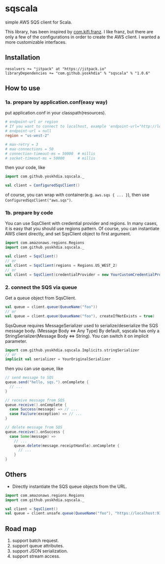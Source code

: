 # sqscala
simple AWS SQS client for Scala.

This library, has been inspired by [com.kifi.franz](https://github.com/kifi/franz).
I like franz, but there are only a few of the configurations in order to create the AWS client.
I wanted a more customizable interfaces.

## Installation

```
resolvers += "jitpack" at "https://jitpack.io"
libraryDependencies += "com.github.yoskhdia" % "sqscala" % "1.0.6"
```

## How to use

### 1a. prepare by application.conf(easy way)

put application.conf in your classpath(resources).

```conf
# endpoint-url or region
# If you want to connect to localhost, example 'endpoint-url="http://localhost:9324"'
# endpoint-url = null
region = "us-west-2"

# max-retry = 3
# max-connections = 50
# connection-timeout-ms = 50000  # millis
# socket-timeout-ms = 50000      # millis
```

then your code, like

```scala
import com.github.yoskhdia.sqscala._

val client = ConfiguredSqsClient()
```

of course, you can wrap with container(e.g. `aws.sqs { ... }`), then use `ConfiguredSqsClient("aws.sqs")`.


### 1b. prepare by code

You can use SqsClient with credential provider and regions.
In many cases, it is easy that you should use regions pattern.
Of course, you can instantiate AWS client directly, and set SqsClient object to first argument.

```scala
import com.amazonaws.regions.Regions
import com.github.yoskhdia.sqscala._

val client = SqsClient()
// or
val client = SqsClient(regions = Regions.US_WEST_2)
// or
val client = SqsClient(credentialProvider = new YourCustomCredentialProvider())
```

### 2. connect the SQS via queue

Get a queue object from SqsClient.

```scala
val queue = client.queue(QueueName("foo"))
// or
val queue = client.queue(QueueName("foo"), createIfNotExists = true)
```

SqsQueue requires MessageSerializer used to serialize/deserialize the SQS message body.
(Message Body <=> Any Type)
By default, sqscala has only a StringSerializer(Message Body <=> String).
You can switch it on implicit parameter.

```scala
import com.github.yoskhdia.sqscala.Implicits.stringSerializer
// or
implicit val serializer = YourOriginalSerializer
```

then you can use queue, like

```scala
// send message to SQS
queue.send("hello, sqs.").onComplete {
  // ...
}

// receive message from SQS
queue.receive().onComplete {
  case Success(message) => // ...
  case Failure(exception) => // ...
}

// delete message from SQS
queue.receive().onSuccess {
  case Some(message) =>
    // ...
    queue.delete(message.receiptHandle).onComplete {
      // ...
    }
}
```

## Others

* Directly instantiate the SQS queue objects from the URL.

```scala
import com.amazonaws.regions.Regions
import com.github.yoskhdia.sqscala._

val client = SqsClient()
val queue = client.unsafe.queue(QueueName("foo"), "https://localhost:9324")
```

## Road map

1. support batch request.
2. support queue attributes.
3. support JSON serialization.
4. support stream access.
